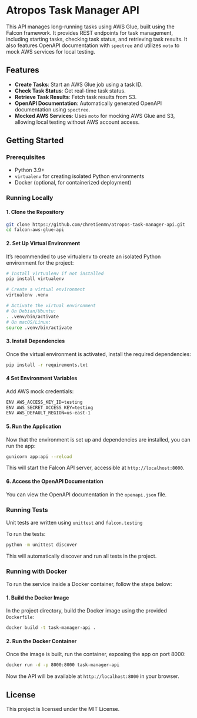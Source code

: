 # Atropos Task Manager API

This API manages long-running tasks using AWS Glue, built using the Falcon framework. It provides REST endpoints for task management, including starting tasks, checking task status, and retrieving task results. It also features OpenAPI documentation with `spectree` and utilizes `moto` to mock AWS services for local testing.

## Features

- **Create Tasks**: Start an AWS Glue job using a task ID.
- **Check Task Status**: Get real-time task status.
- **Retrieve Task Results**: Fetch task results from S3.
- **OpenAPI Documentation**: Automatically generated OpenAPI documentation using `spectree`.
- **Mocked AWS Services**: Uses `moto` for mocking AWS Glue and S3, allowing local testing without AWS account access.

## Getting Started

### Prerequisites

- Python 3.9+
- `virtualenv` for creating isolated Python environments
- Docker (optional, for containerized deployment)

### Running Locally

#### 1. Clone the Repository

```bash
git clone https://github.com/chretienmn/atropos-task-manager-api.git
cd falcon-aws-glue-api
```

#### 2. Set Up Virtual Environment

It’s recommended to use virtualenv to create an isolated Python environment for the project:
```bash
# Install virtualenv if not installed
pip install virtualenv

# Create a virtual environment
virtualenv .venv

# Activate the virtual environment
# On Debian/Ubuntu:
. .venv/bin/activate
# On macOS/Linux:
source .venv/bin/activate
```

#### 3. Install Dependencies

Once the virtual environment is activated, install the required dependencies:
```bash
pip install -r requirements.txt
```
#### 4 Set Environment Variables

Add AWS mock credentials:
```bash
ENV AWS_ACCESS_KEY_ID=testing
ENV AWS_SECRET_ACCESS_KEY=testing
ENV AWS_DEFAULT_REGION=us-east-1
```

#### 5. Run the Application

Now that the environment is set up and dependencies are installed, you can run the app:
```bash
gunicorn app:api --reload
```
This will start the Falcon API server, accessible at `http://localhost:8000`.

#### 6. Access the OpenAPI Documentation

You can view the OpenAPI documentation in the `openapi.json` file.

### Running Tests

Unit tests are written using `unittest` and `falcon.testing`

To run the tests:
```bash
python -m unittest discover
```
This will automatically discover and run all tests in the project.


### Running with Docker

To run the service inside a Docker container, follow the steps below:

#### 1. Build the Docker Image

In the project directory, build the Docker image using the provided `Dockerfile`:
```bash
docker build -t task-manager-api .
```

#### 2. Run the Docker Container

Once the image is built, run the container, exposing the app on port 8000:
```bash
docker run -d -p 8000:8000 task-manager-api
```
Now the API will be available at `http://localhost:8000` in your browser.


## License

This project is licensed under the MIT License.
